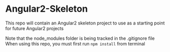 # Angular2-Skeleton
This repo will contain an Angular2 skeleton project to use as a starting point for future Angular2 projects

Note that the node_modules folder is being tracked in the .gitignore file
When using this repo, you must first run `npm install` from terminal
